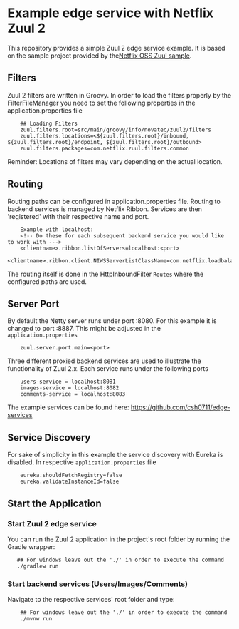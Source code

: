 # Example edge service with Netflix Zuul 2

This repository provides a simple Zuul 2 edge service example. It is based on the sample project provided by the[Netflix OSS Zuul sample](https://github.com/Netflix/zuul/tree/2.1/zuul-sample). 


## Filters

Zuul 2 filters are written in Groovy.
In order to load the filters properly by the FilterFileManager you need to set the following properties in 
the application.properties file

        ## Loading Filters
        zuul.filters.root=src/main/groovy/info/novatec/zuul2/filters
        zuul.filters.locations=<${zuul.filters.root}/inbound, ${zuul.filters.root}/endpoint, ${zuul.filters.root}/outbound>
        zuul.filters.packages=com.netflix.zuul.filters.common

Reminder: Locations of filters may vary depending on the actual location.

## Routing

Routing paths can be configured in application.properties file. Routing to backend services is 
managed by Netflix Ribbon. Services are then 'registered' with their respective name and port.

        Example with localhost:
        <!-- Do these for each subsequent backend service you would like to work with --->
        <clientname>.ribbon.listOfServers=localhost:<port>
        <clientname>.ribbon.client.NIWSServerListClassName=com.netflix.loadbalancer.ConfigurationBasedServerList

The routing itself is done in the HttpInboundFilter `Routes` where the configured paths are used.   
   
## Server Port

By default the Netty server runs under port :8080. For this example it is changed to port :8887.
This might be adjusted in the `application.properties`

        zuul.server.port.main=<port>
        
 
Three different proxied backend services are used to illustrate the functionality of Zuul 2.x.
Each service runs under the following ports

        users-service = localhost:8081
        images-service = localhost:8082
        comments-service = localhost:8083
        
The example services can be found here: https://github.com/csh0711/edge-services
        

## Service Discovery 

For sake of simplicity in this example the service discovery with Eureka is disabled. In respective
`application.properties` file 

        eureka.shouldFetchRegistry=false
        eureka.validateInstanceId=false

## Start the Application

### Start Zuul 2 edge service

You can run the Zuul 2 application in the project's root folder by running the Gradle wrapper:

       ## For windows leave out the './' in order to execute the command
       ./gradlew run
        

### Start backend services (Users/Images/Comments)

Navigate to the respective services' root folder and type:

        ## For windows leave out the './' in order to execute the command
        ./mvnw run
        
 
